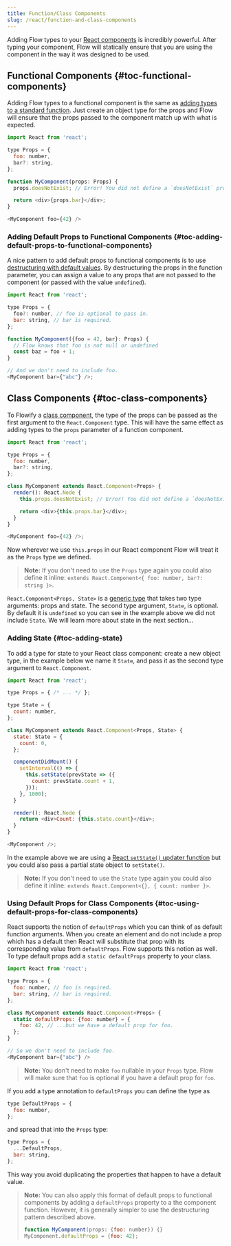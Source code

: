 ```yaml
---
title: Function/Class Components
slug: /react/function-and-class-components
---
```


Adding Flow types to your [React components](https://react.dev/learn/your-first-component) is incredibly powerful. After typing
your component, Flow will statically ensure that you are using the component in
the way it was designed to be used.

## Functional Components {#toc-functional-components}

Adding Flow types to a functional component is the same as [adding types to a standard function](../../types/functions/).
Just create an object type for the props and Flow will ensure that the props passed to the component match up with what is expected.

```js flow-check
import React from 'react';

type Props = {
  foo: number,
  bar?: string,
};

function MyComponent(props: Props) {
  props.doesNotExist; // Error! You did not define a `doesNotExist` prop.

  return <div>{props.bar}</div>;
}

<MyComponent foo={42} />
```


### Adding Default Props to Functional Components {#toc-adding-default-props-to-functional-components}

A nice pattern to add default props to functional components is to use
[destructuring with default values](https://developer.mozilla.org/en-US/docs/Web/JavaScript/Reference/Operators/Destructuring_assignment/#default_value).
By destructuring the props in the function parameter, you can assign a value to any props that are not passed
to the component (or passed with the value `undefined`).

```js flow-check
import React from 'react';

type Props = {
  foo?: number, // foo is optional to pass in.
  bar: string, // bar is required.
};

function MyComponent({foo = 42, bar}: Props) {
  // Flow knows that foo is not null or undefined
  const baz = foo + 1;
}

// And we don't need to include foo.
<MyComponent bar={"abc"} />;
```

## Class Components {#toc-class-components}

To Flowify a [class component](https://react.dev/reference/react/Component#defining-a-class-component), the type of the props can be passed as the first
argument to the `React.Component` type. This will have the same effect as adding types
to the `props` parameter of a function component.

```js flow-check
import React from 'react';

type Props = {
  foo: number,
  bar?: string,
};

class MyComponent extends React.Component<Props> {
  render(): React.Node {
    this.props.doesNotExist; // Error! You did not define a `doesNotExist` prop.

    return <div>{this.props.bar}</div>;
  }
}

<MyComponent foo={42} />;
```

Now wherever we use `this.props` in our React component Flow will treat it as
the `Props` type we defined.

> **Note:** If you don't need to use the `Props` type again you could also
> define it inline: `extends React.Component<{ foo: number, bar?: string }>`.

`React.Component<Props, State>` is a [generic type](../../types/generics) that takes two type
arguments: props and state. The second type argument, `State`, is optional. By
default it is `undefined` so you can see in the example above we did not include
`State`. We will learn more about state in the next section...

### Adding State {#toc-adding-state}

To add a type for state to your React class component: create a new object
type, in the example below we name it `State`, and pass it as the second type
argument to `React.Component`.

```js flow-check
import React from 'react';

type Props = { /* ... */ };

type State = {
  count: number,
};

class MyComponent extends React.Component<Props, State> {
  state: State = {
    count: 0,
  };

  componentDidMount() {
    setInterval(() => {
      this.setState(prevState => ({
        count: prevState.count + 1,
      }));
    }, 1000);
  }

  render(): React.Node {
    return <div>Count: {this.state.count}</div>;
  }
}

<MyComponent />;
```

In the example above we are using a [React `setState()` updater function](https://react.dev/reference/react/Component#setstate)
but you could also pass a partial state object to `setState()`.

> **Note:** If you don't need to use the `State` type again you could also
> define it inline: `extends React.Component<{}, { count: number }>`.

### Using Default Props for Class Components {#toc-using-default-props-for-class-components}

React supports the notion of `defaultProps` which you can think of as default
function arguments. When you create an element and do not include a prop
which has a default then React will substitute that prop with its corresponding
value from `defaultProps`. Flow supports this notion as well. To type default
props add a `static defaultProps` property to your class.

```js flow-check
import React from 'react';

type Props = {
  foo: number, // foo is required.
  bar: string, // bar is required.
};

class MyComponent extends React.Component<Props> {
  static defaultProps: {foo: number} = {
    foo: 42, // ...but we have a default prop for foo.
  };
}

// So we don't need to include foo.
<MyComponent bar={"abc"} />
```

> **Note:** You don't need to make `foo` nullable in your `Props` type. Flow
> will make sure that `foo` is optional if you have a default prop for `foo`.

If you add a type annotation to `defaultProps` you can define the type as
```js flow-check
type DefaultProps = {
  foo: number,
};
```
and spread that into the `Props` type:
```js
type Props = {
  ...DefaultProps,
  bar: string,
};
```
This way you avoid duplicating the properties that happen to have a default value.

> **Note:** You can also apply this format of default props to functional components
> by adding a `defaultProps` property to a the component function. However, it is generally
> simpler to use the destructuring pattern described above.
> ```js flow-check
> function MyComponent(props: {foo: number}) {}
> MyComponent.defaultProps = {foo: 42};
> ```
